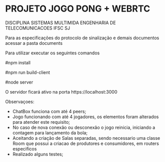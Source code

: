 # PROJETO JOGO PONG + WEBRTC

DISCIPLINA SISTEMAS MULTIMIDA
ENGENHARIA DE TELECOMUNICACOES IFSC SJ

Para as especificações do protocolo de sinalização e demais documentos acessar a pasta documents

Para utilizar executar os seguintes comandos

#npm install

#npm run build-client

#node server

O servidor ficará ativo na porta https://localhost:3000

Observaçoes:
- ChatBox funciona com até 4 peers;
- Jogo funcionando com até 4 jogadores, os elementos foram alterados para atender este requisito;
- No caso de nova conexão ou desconexão o jogo reinicia, iniciando a contagem para lançamento da bola;
- Aceitando a criação de Salas separadas, sendo necessario uma classe Room que possui a criacao de produtores e consumidores, em routers especificos
- Realizado alguns testes;
